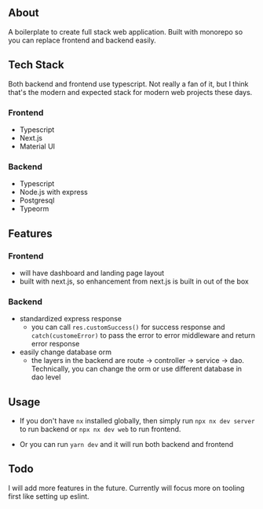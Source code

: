## About

A boilerplate to create full stack web application. Built with monorepo so you can replace frontend and backend easily.

## Tech Stack

Both backend and frontend use typescript. Not really a fan of it, but I think that's the modern and expected stack for modern web projects these days.

### Frontend

- Typescript
- Next.js
- Material UI

### Backend

- Typescript
- Node.js with express
- Postgresql
- Typeorm

## Features

### Frontend

- will have dashboard and landing page layout
- built with next.js, so enhancement from next.js is built in out of the box

### Backend

- standardized express response
  - you can call `res.customSuccess()` for success response and `catch(customeError)` to pass the error to error middleware and return error response
- easily change database orm
  - the layers in the backend are route -> controller -> service -> dao. Technically, you can change the orm or use different database in dao level

## Usage

- If you don't have `nx` installed globally, then simply run `npx nx dev server` to run backend or `npx nx dev web` to run frontend.

- Or you can run `yarn dev` and it will run both backend and frontend

## Todo

I will add more features in the future. Currently will focus more on tooling first like setting up eslint.
